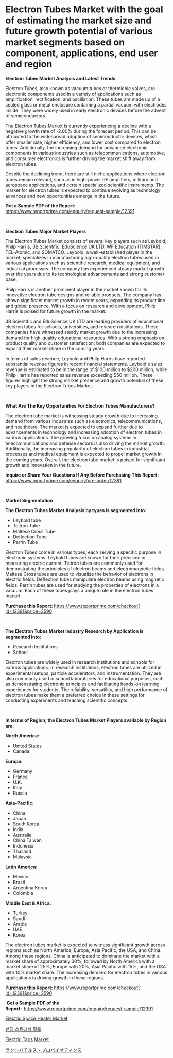 <p><h1>Electron Tubes Market with the goal of estimating the market size and future growth potential of various market segments based on component, applications, end user and region</h1></p><p><strong>Electron Tubes Market Analysis and Latest Trends</strong></p>
<p><p>Electron Tubes, also known as vacuum tubes or thermionic valves, are electronic components used in a variety of applications such as amplification, rectification, and oscillation. These tubes are made up of a sealed glass or metal enclosure containing a partial vacuum with electrodes inside. They were widely used in early electronic devices before the advent of semiconductors.</p><p>The Electron Tubes Market is currently experiencing a decline with a negative growth rate of -2.00% during the forecast period. This can be attributed to the widespread adoption of semiconductor devices, which offer smaller size, higher efficiency, and lower cost compared to electron tubes. Additionally, the increasing demand for advanced electronic components in various industries such as telecommunications, automotive, and consumer electronics is further driving the market shift away from electron tubes.</p><p>Despite the declining trend, there are still niche applications where electron tubes remain relevant, such as in high-power RF amplifiers, military and aerospace applications, and certain specialized scientific instruments. The market for electron tubes is expected to continue evolving as technology advances and new opportunities emerge in the future.</p></p>
<p><strong>Get a Sample PDF of the Report:&nbsp;</strong> <a href="https://www.reportprime.com/enquiry/request-sample/12391">https://www.reportprime.com/enquiry/request-sample/12391</a></p>
<p>&nbsp;</p>
<p><strong>Electron Tubes Major Market Players</strong></p>
<p><p>The Electron Tubes Market consists of several key players such as Leybold, Philp Harris, 3B Scientific, EduScience UK LTD, WF Education (TIMSTAR), TEL-Atomic, and SOMATCO. Leybold, a well-established player in the market, specializes in manufacturing high-quality electron tubes used in various applications such as scientific research, medical equipment, and industrial processes. The company has experienced steady market growth over the years due to its technological advancements and strong customer base.</p><p>Philp Harris is another prominent player in the market known for its innovative electron tube designs and reliable products. The company has shown significant market growth in recent years, expanding its product line and global presence. With a focus on research and development, Philp Harris is poised for future growth in the market.</p><p>3B Scientific and EduScience UK LTD are leading providers of educational electron tubes for schools, universities, and research institutions. These companies have witnessed steady market growth due to the increasing demand for high-quality educational resources. With a strong emphasis on product quality and customer satisfaction, both companies are expected to expand their market share in the coming years.</p><p>In terms of sales revenue, Leybold and Philp Harris have reported substantial revenue figures in recent financial statements. Leybold's sales revenue is estimated to be in the range of $100 million to $200 million, while Philp Harris has reported sales revenue exceeding $50 million. These figures highlight the strong market presence and growth potential of these key players in the Electron Tubes Market.</p></p>
<p>&nbsp;</p>
<p><strong>What Are The Key Opportunities For Electron Tubes Manufacturers?</strong></p>
<p><p>The electron tube market is witnessing steady growth due to increasing demand from various industries such as electronics, telecommunications, and healthcare. The market is expected to expand further due to advancements in technology and increasing adoption of electron tubes in various applications. The growing focus on analog systems in telecommunications and defense sectors is also driving the market growth. Additionally, the increasing popularity of electron tubes in industrial processes and medical equipment is expected to propel market growth in the coming years. Overall, the electron tube market is poised for significant growth and innovation in the future.</p></p>
<p><strong>Inquire or Share Your Questions If Any Before Purchasing This Report:</strong> <a href="https://www.reportprime.com/enquiry/pre-order/12391">https://www.reportprime.com/enquiry/pre-order/12391</a></p>
<p>&nbsp;</p>
<p><strong>Market Segmentation</strong></p>
<p><strong>The Electron Tubes Market Analysis by types is segmented into:</strong></p>
<p><ul><li>Leybold tube</li><li>Teltron Tube</li><li>Maltese Cross Tube</li><li>Deflection Tube</li><li>Perrin Tube</li></ul></p>
<p><p>Electron Tubes come in various types, each serving a specific purpose in electronic systems. Leybold tubes are known for their precision in measuring electric current. Teltron tubes are commonly used for demonstrating the principles of electron beams and electromagnetic fields. Maltese Cross tubes are used to visualize the behavior of electrons in electric fields. Deflection tubes manipulate electron beams using magnetic fields. Perrin tubes are used for studying the properties of electrons in a vacuum. Each of these tubes plays a unique role in the electron tubes market.</p></p>
<p><strong>Purchase this Report:&nbsp;</strong><a href="https://www.reportprime.com/checkout?id=12391&price=3590">https://www.reportprime.com/checkout?id=12391&price=3590</a></p>
<p>&nbsp;</p>
<p><strong>The Electron Tubes Market Industry Research by Application is segmented into:</strong></p>
<p><ul><li>Research Institutions</li><li>School</li></ul></p>
<p><p>Electron tubes are widely used in research institutions and schools for various applications. In research institutions, electron tubes are utilized in experimental setups, particle accelerators, and instrumentation. They are also commonly used in school laboratories for educational purposes, such as demonstrating electronic principles and facilitating hands-on learning experiences for students. The reliability, versatility, and high performance of electron tubes make them a preferred choice in these settings for conducting experiments and teaching scientific concepts.</p></p>
<p>&nbsp;</p>
<p><strong>In terms of Region, the Electron Tubes Market Players available by Region are:</strong></p>
<p>
    <p> <strong> North America: </strong>
        <ul>
            <li>United States</li>
            <li>Canada</li>
        </ul>
        </p> 
    <p> <strong> Europe: </strong>
        <ul>
            <li>Germany</li>
            <li>France</li>
            <li>U.K.</li>
            <li>Italy</li>
            <li>Russia</li>
        </ul>
        </p> 
    <p> <strong> Asia-Pacific: </strong>
        <ul>
            <li>China</li>
            <li>Japan</li>
            <li>South Korea</li>
            <li>India</li>
            <li>Australia</li>
            <li>China Taiwan</li>
            <li>Indonesia</li>
            <li>Thailand</li>
            <li>Malaysia</li>
        </ul>
        </p> 
    <p> <strong> Latin America: </strong>
        <ul>
            <li>Mexico</li>
            <li>Brazil</li>
            <li>Argentina Korea</li>
            <li>Colombia</li>
        </ul>
        </p> 
    <p> <strong> Middle East & Africa: </strong>
        <ul>
            <li>Turkey</li>
            <li>Saudi</li>
            <li>Arabia</li>
            <li>UAE</li>
            <li>Korea</li>
        </ul>
    </p>
    </p>
<p><p>The electron tubes market is expected to witness significant growth across regions such as North America, Europe, Asia Pacific, the USA, and China. Among these regions, China is anticipated to dominate the market with a market share of approximately 30%, followed by North America with a market share of 25%, Europe with 20%, Asia Pacific with 15%, and the USA with 10% market share. The increasing demand for electron tubes in various applications is driving growth in these regions.</p></p>
<p><strong>Purchase this Report: </strong><a href="https://www.reportprime.com/checkout?id=12391&price=3590">https://www.reportprime.com/checkout?id=12391&price=3590</a></p>
<p>&nbsp;<strong>Get a Sample PDF of the Report:&nbsp;&nbsp;</strong><a href="https://www.reportprime.com/enquiry/request-sample/12391">https://www.reportprime.com/enquiry/request-sample/12391</a></p>
<p><strong></strong></p>
<p><p><a href="https://github.com/mauripalmi/Market-Research-Report-List-2/blob/main/electric-space-heater-market.md">Electric Space Heater Market</a></p><p><a href="https://medium.com/@mujgankortalih/%EB%B0%B4%EB%94%A9-%EC%8A%A4%ED%8A%B8%EB%A0%88%EC%B9%98-%ED%95%84%EB%A6%84-%EC%8B%9C%EC%9E%A5-%EA%B7%9C%EB%AA%A8%EB%8A%94-%EA%B8%80%EB%A1%9C%EB%B2%8C-%EC%82%B0%EC%97%85%EC%97%90%EC%84%9C-%EC%B5%9C%EC%83%81%EC%9D%98-%EB%A7%88%EC%BC%80%ED%8C%85-%EC%B1%84%EB%84%90%EC%9D%84-%EB%B3%B4%EC%97%AC%EC%A4%8D%EB%8B%88%EB%8B%A4-88f7772a03db">밴딩 스트레치 필름</a></p><p><a href="https://github.com/nicoletavirag/Market-Research-Report-List-2/blob/main/electric-taps-market.md">Electric Taps Market</a></p><p><a href="https://medium.com/@cielostamm/%E3%83%A9%E3%82%AF%E3%83%88%E3%83%90%E3%82%B7%E3%83%A9%E3%82%B9%E3%83%97%E3%83%AD%E3%83%90%E3%82%A4%E3%82%AA%E3%83%86%E3%82%A3%E3%82%AF%E3%82%B9%E5%B8%82%E5%A0%B4%E3%81%AF-2031%E5%B9%B4%E3%81%BE%E3%81%A7%E3%81%AE%E5%B8%82%E5%A0%B4%E3%82%B7%E3%82%A7%E3%82%A2-%E3%82%B5%E3%82%A4%E3%82%BA-%E4%BA%88%E6%B8%AC%E3%82%92%E7%84%A6%E7%82%B9%E3%81%A8%E3%81%97%E3%81%A6%E3%81%84%E3%81%BE%E3%81%99-1aef5a805379">ラクトバチルス・プロバイオティクス</a></p></p>